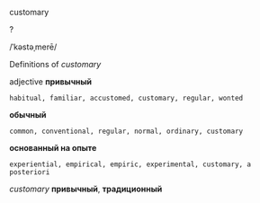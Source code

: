 customary

?

/ˈkəstəˌmerē/

Definitions of _customary_

adjective
**привычный**

    habitual, familiar, accustomed, customary, regular, wonted
**обычный**

    common, conventional, regular, normal, ordinary, customary
**основанный на опыте**

    experiential, empirical, empiric, experimental, customary, a posteriori

_customary_
**привычный**, **традиционный**